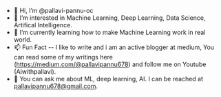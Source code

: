 - 👋 Hi, I’m @pallavi-pannu-oc
- 👀 I’m interested in Machine Learning, Deep Learning, Data Science, Artifical Intelligence.
- 🌱 I’m currently learning how to make Machine Learning work in real world.
- 📫 Fun Fact -- I like to write and i am an active blogger at medium, You can read some of my writings here (https://medium.com/@pallavipannu678) and follow me
     on Youtube (Aiwithpallavi).
- 👀 You can ask me about ML, deep learning, AI. I can be reached at pallavipannu678@gmail.com.

<!---
pallavi-pannu-oc/pallavi-pannu-oc is a ✨ special ✨ repository because its `README.md` (this file) appears on your GitHub profile.
You can click the Preview link to take a look at your changes.
--->
